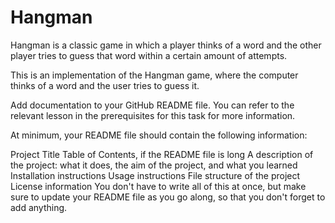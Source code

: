 # Hangman
Hangman is a classic game in which a player thinks of a word and the other player tries to guess that word within a certain amount of attempts.

This is an implementation of the Hangman game, where the computer thinks of a word and the user tries to guess it. 


Add documentation to your GitHub README file. You can refer to the relevant lesson in the prerequisites for this task for more information.

At minimum, your README file should contain the following information:

Project Title
Table of Contents, if the README file is long
A description of the project: what it does, the aim of the project, and what you learned
Installation instructions
Usage instructions
File structure of the project
License information
You don't have to write all of this at once, but make sure to update your README file as you go along, so that you don't forget to add anything.